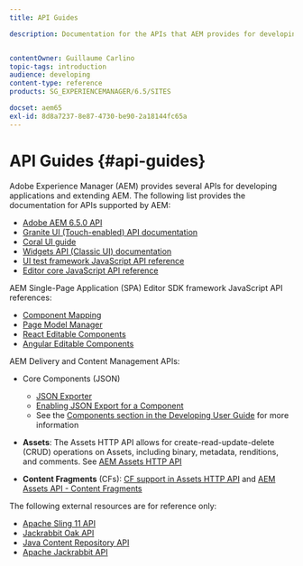 ```yaml
---
title: API Guides

description: Documentation for the APIs that AEM provides for developing applications


contentOwner: Guillaume Carlino
topic-tags: introduction
audience: developing
content-type: reference
products: SG_EXPERIENCEMANAGER/6.5/SITES

docset: aem65
exl-id: 8d8a7237-8e87-4730-be90-2a18144fc65a
---
```

# API Guides {#api-guides}

Adobe Experience Manager (AEM) provides several APIs for developing applications and extending AEM. The following list provides the documentation for APIs supported by AEM:

* [Adobe AEM 6.5.0 API](https://www.adobe.io/experience-manager/reference-materials/6-5/javadoc/index.html)
* [Granite UI (Touch-enabled) API documentation](https://www.adobe.io/experience-manager/reference-materials/6-5/granite-ui/api/index.html)
* [Coral UI guide](https://www.adobe.io/experience-manager/reference-materials/6-5/coral-ui/coralui3/index.html)
* [Widgets API (Classic UI) documentation](https://www.adobe.io/experience-manager/reference-materials/6-5/widgets-api/index.html)
* [UI test framework JavaScript API reference](https://www.adobe.io/experience-manager/reference-materials/6-5/test-api/index.html)
* [Editor core JavaScript API reference](https://www.adobe.io/experience-manager/reference-materials/6-5/jsdoc/ui-touch/editor-core/index.html)

AEM Single-Page Application (SPA) Editor SDK framework JavaScript API references:

* [Component Mapping](https://www.npmjs.com/package/@adobe/aem-spa-component-mapping)
* [Page Model Manager](https://www.npmjs.com/package/@adobe/aem-spa-page-model-manager)
* [React Editable Components](https://www.npmjs.com/package/@adobe/aem-react-editable-components)
* [Angular Editable Components](https://www.npmjs.com/package/@adobe/aem-angular-editable-components)

AEM Delivery and Content Management APIs:

* Core Components (JSON)

  * [JSON Exporter](/help/sites-developing/json-exporter.md)
  * [Enabling JSON Export for a Component](/help/sites-developing/json-exporter-components.md)
  * See the [Components section in the Developing User Guide](/help/sites-developing/home.md) for more information

* **Assets**: The Assets HTTP API allows for create-read-update-delete (CRUD) operations on Assets, including binary, metadata, renditions, and comments. See [AEM Assets HTTP API](/help/assets/mac-api-assets.md)

* **Content Fragments** (CFs): [CF support in Assets HTTP API](/help/assets/assets-api-content-fragments.md) and [AEM Assets API - Content Fragments](https://www.adobe.io/experience-manager/reference-materials/6-5/assets-api-content-fragments/index.html)

The following external resources are for reference only:

* [Apache Sling 11 API](https://sling.apache.org/apidocs/sling11/)
* [Jackrabbit Oak API](https://jackrabbit.apache.org/oak/docs/oak_api/overview.html)
* [Java Content Repository API](https://www.adobe.io/experience-manager/reference-materials/spec/javax.jcr/javadocs/jcr-2.0/index.html)
* [Apache Jackrabbit API](https://jackrabbit.apache.org/api)
